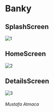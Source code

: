# Banky

## SplashScreen
![1](https://user-images.githubusercontent.com/58891564/193056056-abe160f6-070a-41e6-9d13-80ee38b52d26.png)

## HomeScreen
![2](https://user-images.githubusercontent.com/58891564/193056069-f2749d92-2c83-4a58-a438-287ce66c3d77.png)

## DetailsScreen
![3](https://user-images.githubusercontent.com/58891564/193056095-d982552d-7af4-4d90-a5cd-a9cc4c1a2d4b.png)

###### Mustafa Atmaca
